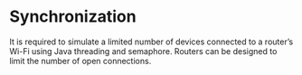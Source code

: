 # Synchronization
It is required to simulate a limited number of devices connected to a router’s Wi-Fi
using Java threading and semaphore. Routers can be designed to limit the number of
open connections.
